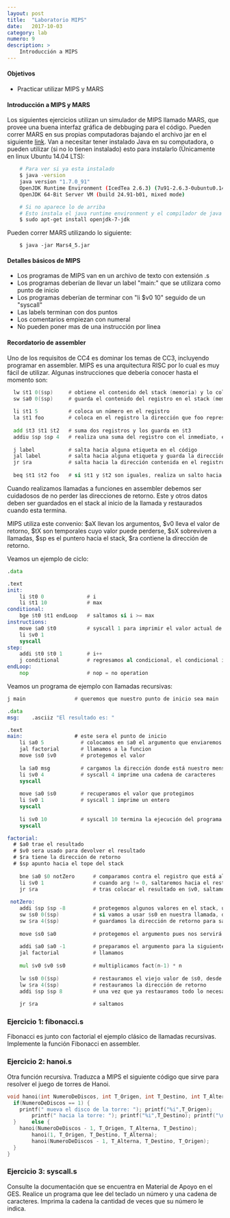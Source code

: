 ```yaml
---
layout: post
title:  "Laboratorio MIPS"
date:   2017-10-03
category: lab
numero: 9
description: >
    Introducción a MIPS
---
```


#### Objetivos
* Practicar utilizar MIPS y MARS
       
#### Introducción a MIPS y MARS
Los siguientes ejercicios utilizan un simulador de MIPS llamado MARS, que provee una buena interfaz gráfica de debbuging para el código. Pueden correr MARS en sus propias computadoras bajando el archivo jar en el siguiente [link](http://courses.missouristate.edu/kenvollmar/mars/MARS_4_5_Aug2014/Mars4_5.jar). Van a necesitar tener instalado Java en su computadora, o pueden utilizar (si no lo tienen instalado) esto para instalarlo (Únicamente en linux Ubuntu 14.04 LTS):
    
```bash
    # Para ver si ya esta instalado
    $ java -version
    java version "1.7.0_91"
    OpenJDK Runtime Environment (IcedTea 2.6.3) (7u91-2.6.3-0ubuntu0.14.04.1)
    OpenJDK 64-Bit Server VM (build 24.91-b01, mixed mode)

    # Si no aparece lo de arriba
    # Esto instala el java runtime environment y el compilador de java
    $ sudo apt-get install openjdk-7-jdk
```

Pueden correr MARS utilizando lo siguiente:

```
    $ java -jar Mars4_5.jar
```

#### Detalles básicos de MIPS
* Los programas de MIPS van en un archivo de texto con extensión .s
* Los programas deberían de llevar un label "main:" que se utilizara como punto de inicio
* Los programas deberían de terminar con "li $v0 10" seguido de un "syscall"
* Las labels terminan con dos puntos
* Los comentarios empiezan con numeral
* No pueden poner mas de una instrucción por linea

#### Recordatorio de assembler

Uno de los requisitos de CC4 es dominar los temas de CC3, incluyendo programar en assembler. MIPS es una arquitectura RISC por lo cual es muy fácil de utilizar. Algunas instrucciones que debería conocer hasta el momento son:

```asm
  lw $t1 0($sp)     # obtiene el contenido del stack (memoria) y lo coloca en el registro
  sw $a0 0($sp)     # guarda el contenido del registro en el stack (memoria)
  
  li $t1 5          # coloca un número en el registro
  la $t1 foo        # coloca en el registro la dirección que foo representa
  
  add $t3 $t1 $t2   # suma dos registros y los guarda en $t3
  addiu $sp $sp 4   # realiza una suma del registro con el inmediato, el resultado se trata como unsigned
  
  j label           # salta hacia alguna etiqueta en el código
  jal label         # salta hacia alguna etiqueta y guarda la dirección de retorno en $ra
  jr $ra            # salta hacia la dirección contenida en el registro
  
  beq $t1 $t2 foo   # si $t1 y $t2 son iguales, realiza un salto hacia foo
```

Cuando realizamos llamadas a funciones en assembler debemos ser cuidadosos de no perder las direcciones de retorno. Este y otros datos deben ser guardados en el stack al inicio de la llamada y restaurados cuando esta termina.

MIPS utiliza este convenio: $aX llevan los argumentos, $v0 lleva el valor de retorno, $tX son temporales cuyo valor puede perderse, $sX sobreviven a llamadas, $sp es el puntero hacia el stack, $ra contiene la dirección de retorno.

Veamos un ejemplo de ciclo:
```asm
.data

.text
init:
	li $t0 0              # i
	li $t1 10             # max
conditional:
	bge $t0 $t1 endLoop   # saltamos si i >= max
instructions:
	move $a0 $t0          # syscall 1 para imprimir el valor actual de i
	li $v0 1
	syscall
step:
	addi $t0 $t0 1        # i++
	j conditional         # regresamos al condicional, el condicional indica si continuamos iterando o si terminamos el ciclo
endLoop:
	nop                   # nop = no operation
```

Veamos un programa de ejemplo con llamadas recursivas:
```asm
j main                # queremos que nuestro punto de inicio sea main

.data
msg:	.asciiz "El resultado es: "

.text
main:                 # este sera el punto de inicio
	li $a0 5            # colocamos en $a0 el argumento que enviaremos
	jal factorial       # llamamos a la funcion
	move $s0 $v0        # protegemos el valor
	
	la $a0 msg          # cargamos la dirección donde está nuestro mensaje
	li $v0 4            # syscall 4 imprime una cadena de caracteres
	syscall
	
	move $a0 $s0        # recuperamos el valor que protegimos
	li $v0 1            # syscall 1 imprime un entero
	syscall
	
	li $v0 10           # syscall 10 termina la ejecución del programa
	syscall

factorial:
  # $a0 trae el resultado
  # $v0 sera usado para devolver el resultado
  # $ra tiene la dirección de retorno
  # $sp apunto hacia el tope del stack
	
	bne $a0 $0 notZero      # comparamos contra el registro que está alambrado a tierra
	li $v0 1                # cuando arg != 0, saltaremos hacia el resto de la función, en el caso contrario estamos listos para devolver un valor
	jr $ra                  # tras colocar el resultado en $v0, saltamos de vuelta
	
 notZero:
	addi $sp $sp -8         # protegemos algunos valores en el stack, usamos -8 para pedir dos words de espacio
	sw $s0 0($sp)           # si vamos a usar $s0 en nuestra llamada, debemos proteger su viejo contenido antes
	sw $ra 4($sp)           # guardamos la dirección de retorno para saber hacia donde volver en caso que se hagan más llamadas
	
	move $s0 $a0            # protegemos el argumento pues nos servirá más adelante
	
	addi $a0 $a0 -1         # preparamos el argumento para la siguiente llamada
	jal factorial           # llamamos
	
	mul $v0 $v0 $s0         # multiplicamos fact(n-1) * n
	
	lw $s0 0($sp)           # restauramos el viejo valor de $s0, desde afuera de la función no se notó si algún cambio sucedió
	lw $ra 4($sp)           # restauramos la dirección de retorno
	addi $sp $sp 8          # una vez que ya restauramos todo lo necesario, devolvemos los dos words que habíamos pedido
	
	jr $ra                  # saltamos
```

### Ejercicio 1: fibonacci.s
Fibonacci es junto con factorial el ejemplo clásico de llamadas recursivas. Implemente la función Fibonacci en assembler.

### Ejercicio 2: hanoi.s
Otra función recursiva. Traduzca a MIPS el siguiente código que sirve para resolver el juego de torres de Hanoi.
```c
void hanoi(int NumeroDeDiscos, int T_Origen, int T_Destino, int T_Alterna){
  if(NumeroDeDiscos == 1) {
    printf(" mueva el disco de la torre: "); printf("%i",T_Origen);
        printf(" hacia la torre: "); printf("%i",T_Destino); printf("\n");
  }     else {
    hanoi(NumeroDeDiscos - 1, T_Origen, T_Alterna, T_Destino);
        hanoi(1, T_Origen, T_Destino, T_Alterna);
        hanoi(NumeroDeDiscos - 1, T_Alterna, T_Destino, T_Origen);
  }
}
```

### Ejercicio 3: syscall.s
Consulte la documentación que se encuentra en Material de Apoyo en el GES. Realice un programa que lee del teclado un número y una cadena de caracteres. Imprima la cadena la cantidad de veces que su número le indica.

